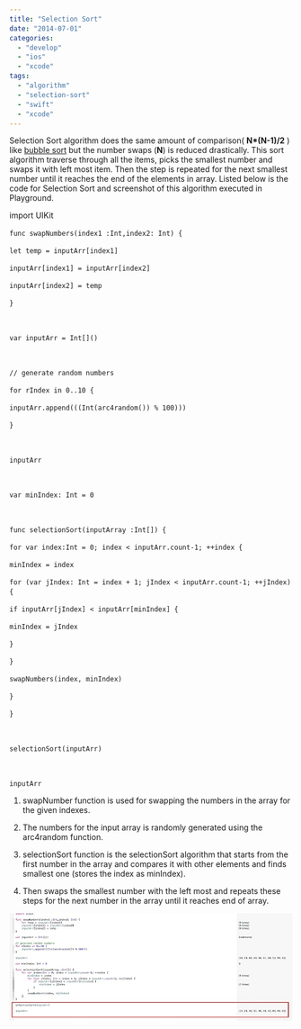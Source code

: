```yaml
---
title: "Selection Sort"
date: "2014-07-01"
categories: 
  - "develop"
  - "ios"
  - "xcode"
tags: 
  - "algorithm"
  - "selection-sort"
  - "swift"
  - "xcode"
---
```


Selection Sort algorithm does the same amount of comparison( **N\*(N-1)/2** ) like [bubble sort](https://rshankar.com/swift-bubble-sort/) but the number swaps (**N**) is reduced drastically. This sort algorithm traverse through all the items, picks the smallest number and swaps it with left most item. Then the step is repeated for the next smallest number until it reaches the end of the elements in array. Listed below is the code for Selection Sort and screenshot of this algorithm executed in Playground.

import UIKit

`func swapNumbers(index1 :Int,index2: Int) {`

`let temp = inputArr[index1]`

`inputArr[index1] = inputArr[index2]`

`inputArr[index2] = temp`

`}`

`   `

`var inputArr = Int[]()`

`   `

`// generate random numbers`

`for rIndex in 0..10 {`

`inputArr.append(((Int(arc4random()) % 100)))`

`}`

`   `

`inputArr`

`   `

`var minIndex: Int = 0`

`   `

`func selectionSort(inputArray :Int[]) {`

`for var index:Int = 0; index < inputArr.count-1; ++index {`

`minIndex = index`

`for (var jIndex: Int = index + 1; jIndex < inputArr.count-1; ++jIndex) {`

`if inputArr[jIndex] < inputArr[minIndex] {`

`minIndex = jIndex`

`}`

`}`

`swapNumbers(index, minIndex)`

`}`

`}`

`   `

`selectionSort(inputArr)`

`   `

`inputArr`

1. swapNumber function is used for swapping the numbers in the array for the given indexes.

3. The numbers for the input array is randomly generated using the arc4random function.  
    

5. selectionSort function is the selectionSort algorithm that starts from the first number in the array and compares it with other elements and finds smallest one (stores the index as minIndex).  
    

7. Then swaps the smallest number with the left most and repeats these steps for the next number in the array until it reaches end of array.  
    

  
![Selection Sort algorithm in Swift ](images/201407012043.jpg)
